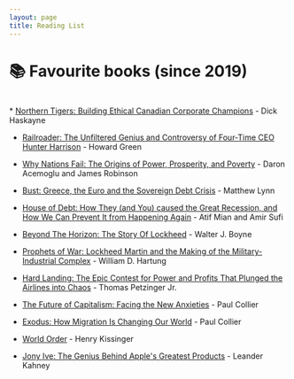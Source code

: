 ```yaml
---
layout: page
title: Reading List
---
```

<h1>
  📚 Favourite books (since 2019)
</h1>
<br>
* <a href="https://press.ucalgary.ca/books/9780889534063/" target="_blank">Northern Tigers: Building Ethical Canadian Corporate Champions</a> - Dick Haskayne

* <a href="https://www.goodreads.com/book/show/41398836-railroader" target="_blank">Railroader: The Unfiltered Genius and Controversy of Four-Time CEO Hunter Harrison</a> - Howard Green

<!-- * <a href="https://www.goodreads.com/book/show/23692271-sapiens" target="_blank">Sapiens: A Brief History of Humankind</a> - Yuval Noah Harari

* <a href="https://www.goodreads.com/book/show/31138556-homo-deus" target="_blank">Homo Deus: A History of Tomorrow</a> - Yuval Noah Harari

* <a href="https://www.goodreads.com/book/show/38820046-21-lessons-for-the-21st-century" target="_blank">21 Lessons for the 21st Century</a> - Yuval Noah Harari -->

* <a href="https://en.wikipedia.org/wiki/Why_Nations_Fail" target="_blank">Why Nations Fail: The Origins of Power, Prosperity, and Poverty</a> - Daron Acemoglu and James Robinson

* <a href="https://www.wiley.com/en-ca/Bust:+Greece,+the+Euro+and+the+Sovereign+Debt+Crisis-p-9780470976111" target="_blank">Bust: Greece, the Euro and the Sovereign Debt Crisis</a> - Matthew Lynn

* <a href="https://www.goodreads.com/book/show/18526683-house-of-debt" target="_blank">House of Debt: How They (and You) caused the Great Recession, and How We Can Prevent It from Happening Again</a> - Atif Mian and Amir Sufi

* <a href="https://www.goodreads.com/book/show/1471734.Beyond_The_Horizon" target="_blank">Beyond The Horizon: The Story Of Lockheed</a> - Walter J. Boyne

* <a href="https://www.goodreads.com/book/show/8632449-prophets-of-war" target="_blank">Prophets of War: Lockheed Martin and the Making of the Military-Industrial Complex</a> - William D. Hartung

* <a href="https://www.goodreads.com/book/show/438607.Hard_Landing" target="_blank">Hard Landing: The Epic Contest for Power and Profits That Plunged the Airlines into Chaos</a> - Thomas Petzinger Jr.

<!-- * <a href="https://www.goodreads.com/book/show/46266188-the-fifth-risk" target="_blank">The Fifth Risk: Undoing Democracy</a> - Michael Lewis -->

<!-- * <a href="https://en.wikipedia.org/wiki/Zero_to_One" target="_blank">Zero to One: Notes on Startups, or How to Build the Future</a> - 	Peter Thiel with Blake Masters -->

<!-- * <a href="https://www.goodreads.com/book/show/3228917-outliers" target="_blank">Outliers: The Story of Success</a> - Malcolm Gladwell -->

<!-- * <a href="https://www.goodreads.com/book/show/44525305-the-ride-of-a-lifetime" target="_blank">The Ride of a Lifetime: Lessons Learned from 15 Years as CEO of the Walt Disney Company</a> - Robert Iger and Joel Lovell -->

* <a href="https://www.goodreads.com/book/show/36628413-the-future-of-capitalism" target="_blank">The Future of Capitalism: Facing the New Anxieties</a> - Paul Collier

* <a href="https://www.goodreads.com/book/show/17713367-exodus" target="_blank">Exodus: How Migration Is Changing Our World</a> - Paul Collier

* <a href="https://www.goodreads.com/book/show/20821140-world-order" target="_blank">World Order</a> - Henry Kissinger

* <a href="https://www.goodreads.com/book/show/17707768-jony-ive" target="_blank">Jony Ive: The Genius Behind Apple's Greatest Products</a> - Leander Kahney

